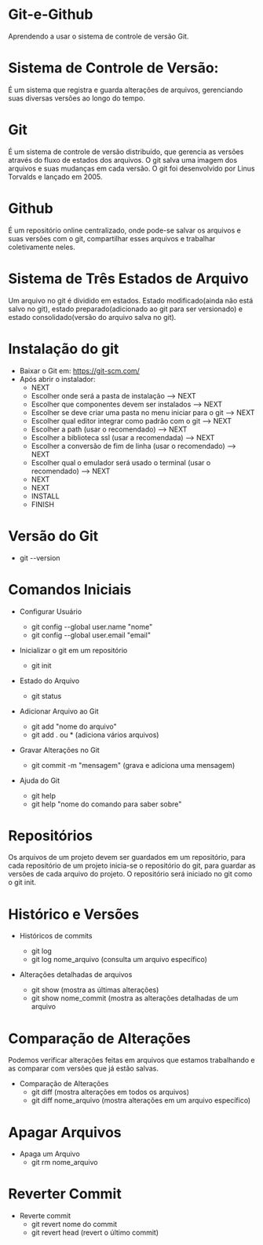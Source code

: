 # Git-e-Github
Aprendendo a usar o sistema de controle de versão Git.

# Sistema de Controle de Versão:
É um sistema que registra e guarda alterações de arquivos, gerenciando suas diversas versões ao longo do tempo.

# Git
É um sistema de controle de versão distribuído, que gerencia as versões através do fluxo de estados dos arquivos. O git salva uma imagem dos arquivos e suas mudanças em cada versão. O git foi desenvolvido por Linus Torvalds e lançado em 2005.

# Github
É um repositório online centralizado, onde pode-se salvar os arquivos e suas versões com o git, compartilhar esses arquivos e trabalhar coletivamente neles.

# Sistema de Três Estados de Arquivo
Um arquivo no git é dividido em estados. Estado modificado(ainda não está salvo no git), estado preparado(adicionado ao git para ser versionado) e estado consolidado(versão do arquivo salva no git).

# Instalação do git
- Baixar o Git em: https://git-scm.com/ 
- Após abrir o instalador: 
  - NEXT
  - Escolher onde será a pasta de instalação --> NEXT
  - Escolher que componentes devem ser instalados --> NEXT
  - Escolher se deve criar uma pasta no menu iniciar para o git --> NEXT
  - Escolher qual editor integrar como padrão com o git --> NEXT
  - Escolher a path (usar o recomendado) --> NEXT
  - Escolher a biblioteca ssl (usar a recomendada) --> NEXT
  - Escolher a conversão de fim de linha (usar o recomendado) --> NEXT
  - Escolher qual o emulador será usado o terminal (usar o recomendado) --> NEXT
  - NEXT
  - NEXT
  - INSTALL
  - FINISH
# Versão do Git
* git --version

# Comandos Iniciais

  - Configurar Usuário
    * git config --global user.name "nome"
    * git config --global user.email "email"
 
  - Inicializar o git em um repositório
    * git init
  
  - Estado do Arquivo
    * git status
    
  - Adicionar Arquivo ao Git
    * git add "nome do arquivo"
    * git add . ou * (adiciona vários arquivos)
    
  - Gravar Alterações no Git
    * git commit -m "mensagem" (grava e adiciona uma mensagem)
  
  - Ajuda do Git
    * git help
    * git help "nome do comando para saber sobre"

# Repositórios
Os arquivos de um projeto devem ser guardados em um repositório, para cada repositório de um projeto inicia-se o repositório do git, para guardar as versões de cada arquivo do projeto. O repositório será iniciado no git como o git init.

# Histórico e Versões

- Históricos de commits
  * git log
  * git log nome_arquivo (consulta um arquivo específico)
  
- Alterações detalhadas de arquivos
  * git show (mostra as últimas alterações)
  * git show nome_commit (mostra as alterações detalhadas de um arquivo
  
# Comparação de Alterações
Podemos verificar alterações feitas em arquivos que estamos trabalhando e as comparar com versões que já estão salvas.

- Comparação de Alterações
  * git diff (mostra alterações em todos os arquivos)
  * git diff nome_arquivo (mostra alterações em um arquivo específico)
  
# Apagar Arquivos
- Apaga um Arquivo
  * git rm nome_arquivo

# Reverter Commit
- Reverte commit
  * git revert nome do commit
  * git revert head (revert o último commit)
